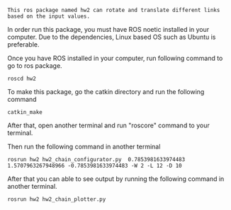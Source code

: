 

``` 
This ros package named hw2 can rotate and translate different links based on the input values. 

``` 

In order run this package, you must have ROS noetic installed in your computer. Due to the dependencies, Linux based OS such as Ubuntu is preferable. 

Once you have ROS installed in your computer, run following command to go to ros package. 

```
roscd hw2
``` 
To make this package, go the catkin directory and run the following command 

```
catkin_make 
``` 

After that, open another terminal and run "roscore" command to your terminal. 

Then run the following command in another terminal 
```
rosrun hw2 hw2_chain_configurator.py  0.7853981633974483 1.5707963267948966 -0.7853981633974483 -W 2 -L 12 -D 10
```

After that you can able to see output by running the following command in another terminal. 

``` 
rosrun hw2 hw2_chain_plotter.py
``` 

